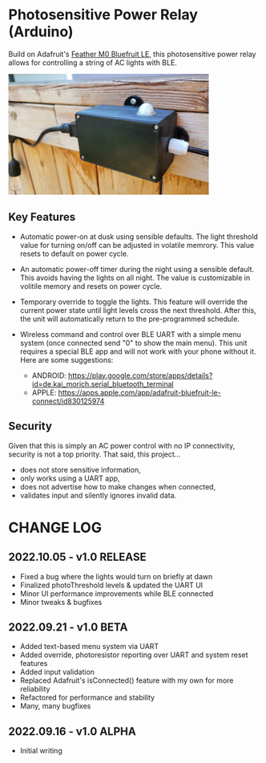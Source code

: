 
# Photosensitive Power Relay (Arduino)

Build on Adafruit's [Feather M0 Bluefruit LE](https://www.adafruit.com/product/2995), this photosensitive power relay allows for controlling a string of AC lights with BLE.

<img alt="Photosensitive Power Relay" src="/img/photo-pwr-relay.jpg" width=400><br/>

## Key Features

- Automatic power-on at dusk using sensible defaults. The light threshold value for turning on/off can be adjusted in volatile memrory. This value resets to default on power cycle.

- An automatic power-off timer during the night using a sensible default. This avoids having the lights on all night. The value is customizable in volitile memory and resets on power cycle.

- Temporary override to toggle the lights. This feature will override the current power state until light levels cross the next threshold. After this, the unit will automatically return to the pre-programmed schedule.

- Wireless command and control over BLE UART with a simple menu system (once connected send "0" to show the main menu). This unit requires a special BLE app and will not work with your phone without it. Here are some suggestions:
  - ANDROID: <https://play.google.com/store/apps/details?id=de.kai_morich.serial_bluetooth_terminal>
  - APPLE:   <https://apps.apple.com/app/adafruit-bluefruit-le-connect/id830125974>

## Security
Given that this is simply an AC power control with no IP connectivity, security is not a top priority. That said, this project...
  - does not store sensitive information,
  - only works using a UART app,
  - does not advertise how to make changes when connected,
  - validates input and silently ignores invalid data.

# CHANGE LOG

## 2022.10.05 - v1.0 RELEASE

- Fixed a bug where the lights would turn on briefly at dawn
- Finalized photoThreshold levels & updated the UART UI
- Minor UI performance improvements while BLE connected
- Minor tweaks & bugfixes

## 2022.09.21 - v1.0 BETA

- Added text-based menu system via UART
- Added override, photoresistor reporting over UART and system reset features
- Added input validation
- Replaced Adafruit's isConnected() feature with my own for more reliability
- Refactored for performance and stability
- Many, many bugfixes

## 2022.09.16 - v1.0 ALPHA

- Initial writing
